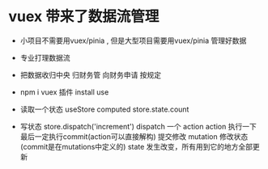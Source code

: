 # vuex 带来了数据流管理

- 小项目不需要用vuex/pinia , 但是大型项目需要用vuex/pinia 管理好数据

- 专业打理数据流
- 把数据收归中央
    归财务管 向财务申请  按规定


- npm i vuex
    插件 install use

- 读取一个状态
    useStore
    computed store.state.count
- 写状态
    store.dispatch('increment') dispatch 一个 action 
    action 执行一下 最后一定执行commit(action可以直接解构)  提交修改
    mutation 修改状态 (commit是在mutations中定义的)
    state 发生改变，所有用到它的地方全部更新